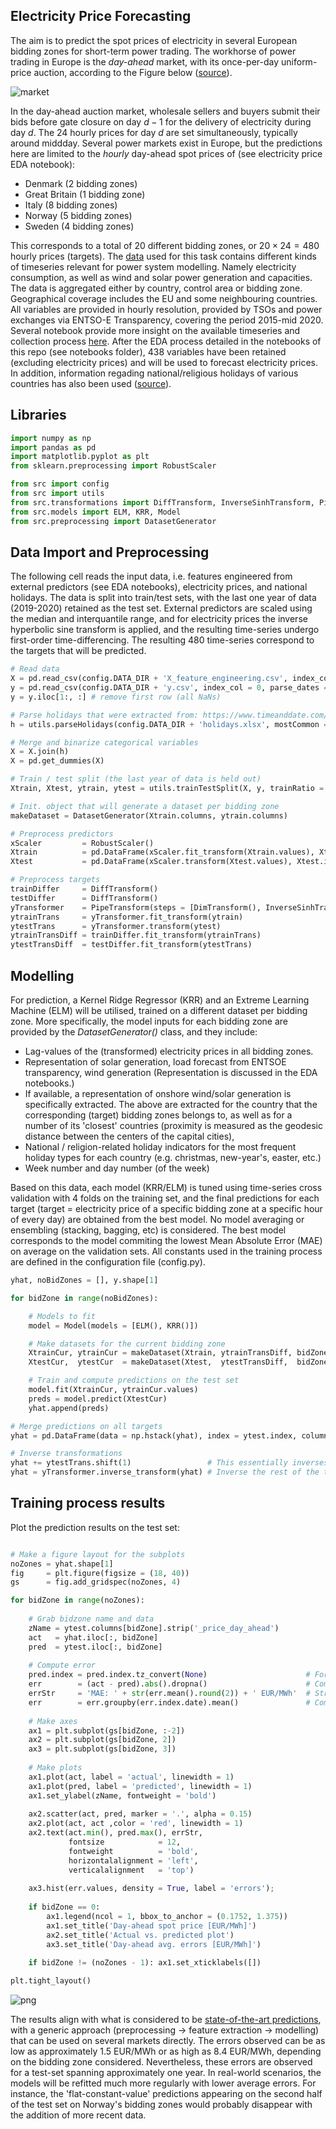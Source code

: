 ## Electricity Price Forecasting

The aim is to predict the spot prices of electricity in several European bidding zones for short-term power trading.
The workhorse of power trading in Europe is the *day-ahead* market, with its once-per-day uniform-price auction, according to the Figure below ([source](https://doi.org/10.1016/j.apenergy.2021.116983)).

![market](./imm/market.PNG)

In the day-ahead auction market, wholesale sellers and buyers submit their bids before gate closure on day $d-1$ for the delivery of electricity during day $d$. The 24 hourly prices for day $d$ are set simultaneously, typically around middday.
Several power markets exist in Europe, but the predictions here are limited to the *hourly* day-ahead spot prices of (see electricity price EDA notebook):
* Denmark (2 bidding zones)
* Great Britain (1 bidding zone)
* Italy (8 bidding zones)
* Norway (5 bidding zones)
* Sweden (4 bidding zones)

This corresponds to a total of 20 different bidding zones, or $20 \times 24 = 480$ hourly prices (targets).
The [data](https://doi.org/10.25832/time_series/2020-10-06) used for this task contains different kinds of timeseries relevant for power system modelling. Namely electricity consumption, as well as wind and solar power generation and capacities. The data is aggregated either by country, control area or bidding zone. 
Geographical coverage includes the EU and some neighbouring countries. 
All variables are provided in hourly resolution, provided by TSOs and power exchanges via ENTSO-E Transparency, covering the period 2015-mid 2020. 
Several notebook provide more insight on the available timeseries and collection process [here](https://doi.org/10.25832/time_series/2020-10-06).
After the EDA process detailed in the notebooks of this repo (see notebooks folder), 438 variables have been retained (excluding electricity prices) and will be used to forecast electricity prices.
In addition, information regading national/religious holidays of various countries has also been used ([source](https://www.timeanddate.com/)).

## Libraries


```python
import numpy as np
import pandas as pd
import matplotlib.pyplot as plt
from sklearn.preprocessing import RobustScaler

from src import config
from src import utils
from src.transformations import DiffTransform, InverseSinhTransform, PipeTransform, DimTransform
from src.models import ELM, KRR, Model
from src.preprocessing import DatasetGenerator
```

## Data Import and Preprocessing

The following cell reads the input data, i.e. features engineered from external predictors (see EDA notebooks), electricity prices, and national holidays. The data is split into train/test sets, with the last one year of data (2019-2020) retained as the test set.
External predictors are scaled using the median and interquantile range, and for electricity prices the inverse hyperbolic sine transform is applied, and the resulting time-series undergo first-order time-differencing. The resulting 480 time-series correspond to the targets that will be predicted.



```python
# Read data
X = pd.read_csv(config.DATA_DIR + 'X_feature_engineering.csv', index_col = 0, parse_dates = True)
y = pd.read_csv(config.DATA_DIR + 'y.csv', index_col = 0, parse_dates = True)
y = y.iloc[1:, :] # remove first row (all NaNs)

# Parse holidays that were extracted from: https://www.timeanddate.com/ (accessed August 2022)
h = utils.parseHolidays(config.DATA_DIR + 'holidays.xlsx', mostCommon = 4)

# Merge and binarize categorical variables
X = X.join(h)
X = pd.get_dummies(X)

# Train / test split (the last year of data is held out)
Xtrain, Xtest, ytrain, ytest = utils.trainTestSplit(X, y, trainRatio = 4 / 5)

# Init. object that will generate a dataset per bidding zone
makeDataset = DatasetGenerator(Xtrain.columns, ytrain.columns)

# Preprocess predictors
xScaler         = RobustScaler()
Xtrain          = pd.DataFrame(xScaler.fit_transform(Xtrain.values), Xtrain.index, Xtrain.columns)
Xtest           = pd.DataFrame(xScaler.transform(Xtest.values), Xtest.index, Xtest.columns)

# Preprocess targets
trainDiffer     = DiffTransform()
testDiffer      = DiffTransform()
yTransformer    = PipeTransform(steps = [DimTransform(), InverseSinhTransform()])
ytrainTrans     = yTransformer.fit_transform(ytrain)
ytestTrans      = yTransformer.transform(ytest)
ytrainTransDiff = trainDiffer.fit_transform(ytrainTrans)
ytestTransDiff  = testDiffer.fit_transform(ytestTrans)
```

## Modelling

For prediction, a Kernel Ridge Regressor (KRR) and an Extreme Learning Machine (ELM) will be utilised, trained on a different dataset per bidding zone. 
More specifically, the model inputs for each bidding zone are provided by the *DatasetGenerator()* class, and they include:
* Lag-values of the (transformed) electricity prices in all bidding zones.
* Representation of solar generation, load forecast from ENTSOE transparency, wind generation (Representation is discussed in the EDA notebooks.)
* If available, a representation of onshore wind/solar generation is specifically extracted. The above are extracted for the country that the corresponding (target) bidding zones belongs to, as well as for a number of its 'closest' countries (proximity is measured as the geodesic distance between the centers of the capital cities),
* National / religion-related holiday indicators for the most frequent holiday types for each country (e.g. christmas, new-year's, easter, etc.)
* Week number and day number (of the week)

Based on this data, each model (KRR/ELM) is tuned using time-series cross validation with 4 folds on the training set, and the final predictions for each target (target = electricity price of a specific bidding zone at a specific hour of every day) are obtained from the best model. 
No model averaging or ensembling (stacking, bagging, etc) is considered. 
The best model corresponds to the model commiting the lowest Mean Absolute Error (MAE) on average on the validation sets.
All constants used in the training process are defined in the configuration file (config.py).


```python
yhat, noBidZones = [], y.shape[1]

for bidZone in range(noBidZones):

    # Models to fit
    model = Model(models = [ELM(), KRR()])

    # Make datasets for the current bidding zone
    XtrainCur, ytrainCur = makeDataset(Xtrain, ytrainTransDiff, bidZone)
    XtestCur,  ytestCur  = makeDataset(Xtest,  ytestTransDiff,  bidZone)

    # Train and compute predictions on the test set
    model.fit(XtrainCur, ytrainCur.values)
    preds = model.predict(XtestCur)
    yhat.append(preds)

# Merge predictions on all targets
yhat = pd.DataFrame(data = np.hstack(yhat), index = ytest.index, columns = ytest.columns)

# Inverse transformations
yhat += ytestTrans.shift(1)                 # This essentially inverses the diff() operation
yhat = yTransformer.inverse_transform(yhat) # Inverse the rest of the transformations (inverseSinh and dimAlign)
```

## Training process results

Plot the prediction results on the test set:


```python

# Make a figure layout for the subplots
noZones = yhat.shape[1]
fig     = plt.figure(figsize = (18, 40))
gs      = fig.add_gridspec(noZones, 4)

for bidZone in range(noZones):
    
    # Grab bidzone name and data
    zName = ytest.columns[bidZone].strip('_price_day_ahead')
    act   = yhat.iloc[:, bidZone]
    pred  = ytest.iloc[:, bidZone]
    
    # Compute error
    pred.index = pred.index.tz_convert(None)                      # Forget about time-zone (next line crashes otherwise)
    err        = (act - pred).abs().dropna()                      # Compute absolute error
    errStr     = 'MAE: ' + str(err.mean().round(2)) + ' EUR/MWh'  # String for plot
    err        = err.groupby(err.index.date).mean()               # Compute daily mean absolute error
    
    # Make axes
    ax1 = plt.subplot(gs[bidZone, :-2])
    ax2 = plt.subplot(gs[bidZone, 2])
    ax3 = plt.subplot(gs[bidZone, 3])
    
    # Make plots
    ax1.plot(act, label = 'actual', linewidth = 1)
    ax1.plot(pred, label = 'predicted', linewidth = 1)
    ax1.set_ylabel(zName, fontweight = 'bold')
    
    ax2.scatter(act, pred, marker = '.', alpha = 0.15)
    ax2.plot(act, act ,color = 'red', linewidth = 1)
    ax2.text(act.min(), pred.max(), errStr, 
             fontsize            = 12, 
             fontweight          = 'bold',
             horizontalalignment = 'left',
             verticalalignment   = 'top')
       
    ax3.hist(err.values, density = True, label = 'errors');
    
    if bidZone == 0:
        ax1.legend(ncol = 1, bbox_to_anchor = (0.1752, 1.375))
        ax1.set_title('Day-ahead spot price [EUR/MWh]')
        ax2.set_title('Actual vs. predicted plot')
        ax3.set_title('Day-ahead avg. errors [EUR/MWh]')
        
    if bidZone != (noZones - 1): ax1.set_xticklabels([])

plt.tight_layout()
```


    
![png](./imm/output_7_0.png)
    


The results align with what is considered to be  [state-of-the-art predictions](https://doi.org/10.1016/j.apenergy.2021.116983), with a generic approach (preprocessing -> feature extraction -> modelling) that can be used on several markets directly. The errors observed can be as low as approximately 1.5 EUR/MWh or as high as 8.4 EUR/MWh, depending on the bidding zone considered.
Nevertheless, these errors are observed for a test-set spanning approximately one year.
In real-world scenarios, the models will be refitted much more regularly with lower average errors.
For instance, the 'flat-constant-value' predictions appearing on the second half of the test set on Norway's bidding zones would probably disappear with the addition of more recent data.

